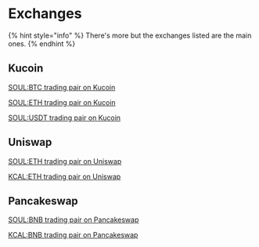 # Exchanges

{% hint style="info" %}
There's more but the exchanges listed are the main ones.
{% endhint %}

## Kucoin

[SOUL:BTC trading pair on Kucoin](https://trade.kucoin.com/SOUL-BTC)

[SOUL:ETH trading pair on Kucoin](https://trade.kucoin.com/SOUL-ETH)

[SOUL:USDT trading pair on Kucoin](https://trade.kucoin.com/SOUL-USDT)

## Uniswap

[SOUL:ETH trading pair on Uniswap](https://uniswap.info/pair/0x3fabe3d72422db134353ae444891b891f30c8979)

[KCAL:ETH trading pair on Uniswap](https://uniswap.info/pair/0x57db2a0d2231fe522ed5d1cb40458ac152b41e01)

## Pancakeswap

[SOUL:BNB trading pair on Pancakeswap](https://pancakeswap.finance/swap?inputCurrency=0xbb4cdb9cbd36b01bd1cbaebf2de08d9173bc095c\&outputCurrency=0xc3adbf524513863102df6784e1ab5652165c7912)

[KCAL:BNB trading pair on Pancakeswap](https://pancakeswap.finance/swap?inputCurrency=0xbb4cdb9cbd36b01bd1cbaebf2de08d9173bc095c\&outputCurrency=0x76f76055cf24e882d23944de4d8809309ea2a9e6)
